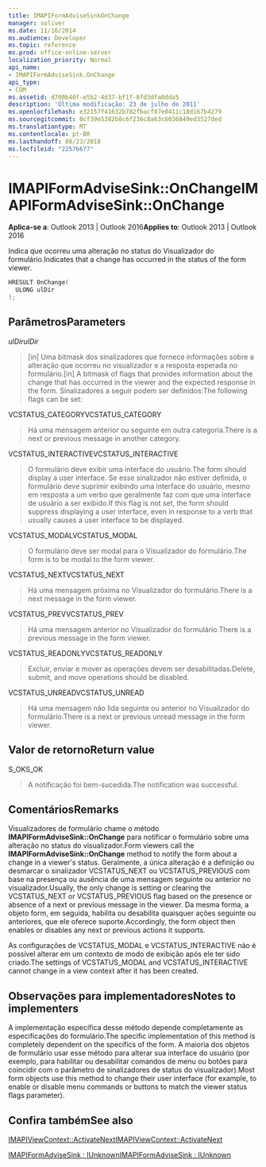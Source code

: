 ```yaml
---
title: IMAPIFormAdviseSinkOnChange
manager: soliver
ms.date: 11/16/2014
ms.audience: Developer
ms.topic: reference
ms.prod: office-online-server
localization_priority: Normal
api_name:
- IMAPIFormAdviseSink.OnChange
api_type:
- COM
ms.assetid: d700b40f-e5b2-4d37-bf1f-8fd3dfa0dda5
description: 'Última modificação: 23 de julho de 2011'
ms.openlocfilehash: e32157f41632b782fbacf87e0411c18d167b4279
ms.sourcegitcommit: 0cf39e5382b8c6f236c8a63c6036849ed3527ded
ms.translationtype: MT
ms.contentlocale: pt-BR
ms.lasthandoff: 08/23/2018
ms.locfileid: "22576677"
---
```

# <a name="imapiformadvisesinkonchange"></a><span data-ttu-id="4ffda-103">IMAPIFormAdviseSink::OnChange</span><span class="sxs-lookup"><span data-stu-id="4ffda-103">IMAPIFormAdviseSink::OnChange</span></span>

  
  
<span data-ttu-id="4ffda-104">**Aplica-se a**: Outlook 2013 | Outlook 2016</span><span class="sxs-lookup"><span data-stu-id="4ffda-104">**Applies to**: Outlook 2013 | Outlook 2016</span></span> 
  
<span data-ttu-id="4ffda-105">Indica que ocorreu uma alteração no status do Visualizador do formulário.</span><span class="sxs-lookup"><span data-stu-id="4ffda-105">Indicates that a change has occurred in the status of the form viewer.</span></span> 
  
```cpp
HRESULT OnChange(
  ULONG ulDir
);
```

## <a name="parameters"></a><span data-ttu-id="4ffda-106">Parâmetros</span><span class="sxs-lookup"><span data-stu-id="4ffda-106">Parameters</span></span>

 <span data-ttu-id="4ffda-107">_ulDir_</span><span class="sxs-lookup"><span data-stu-id="4ffda-107">_ulDir_</span></span>
  
> <span data-ttu-id="4ffda-108">[in] Uma bitmask dos sinalizadores que fornece informações sobre a alteração que ocorreu no visualizador e a resposta esperada no formulário.</span><span class="sxs-lookup"><span data-stu-id="4ffda-108">[in] A bitmask of flags that provides information about the change that has occurred in the viewer and the expected response in the form.</span></span> <span data-ttu-id="4ffda-109">Sinalizadores a seguir podem ser definidos:</span><span class="sxs-lookup"><span data-stu-id="4ffda-109">The following flags can be set:</span></span>
    
<span data-ttu-id="4ffda-110">VCSTATUS_CATEGORY</span><span class="sxs-lookup"><span data-stu-id="4ffda-110">VCSTATUS_CATEGORY</span></span> 
  
> <span data-ttu-id="4ffda-111">Há uma mensagem anterior ou seguinte em outra categoria.</span><span class="sxs-lookup"><span data-stu-id="4ffda-111">There is a next or previous message in another category.</span></span> 
    
<span data-ttu-id="4ffda-112">VCSTATUS_INTERACTIVE</span><span class="sxs-lookup"><span data-stu-id="4ffda-112">VCSTATUS_INTERACTIVE</span></span> 
  
> <span data-ttu-id="4ffda-113">O formulário deve exibir uma interface do usuário.</span><span class="sxs-lookup"><span data-stu-id="4ffda-113">The form should display a user interface.</span></span> <span data-ttu-id="4ffda-114">Se esse sinalizador não estiver definida, o formulário deve suprimir exibindo uma interface do usuário, mesmo em resposta a um verbo que geralmente faz com que uma interface de usuário a ser exibido.</span><span class="sxs-lookup"><span data-stu-id="4ffda-114">If this flag is not set, the form should suppress displaying a user interface, even in response to a verb that usually causes a user interface to be displayed.</span></span> 
    
<span data-ttu-id="4ffda-115">VCSTATUS_MODAL</span><span class="sxs-lookup"><span data-stu-id="4ffda-115">VCSTATUS_MODAL</span></span> 
  
> <span data-ttu-id="4ffda-116">O formulário deve ser modal para o Visualizador do formulário.</span><span class="sxs-lookup"><span data-stu-id="4ffda-116">The form is to be modal to the form viewer.</span></span> 
    
<span data-ttu-id="4ffda-117">VCSTATUS_NEXT</span><span class="sxs-lookup"><span data-stu-id="4ffda-117">VCSTATUS_NEXT</span></span> 
  
> <span data-ttu-id="4ffda-118">Há uma mensagem próxima no Visualizador do formulário.</span><span class="sxs-lookup"><span data-stu-id="4ffda-118">There is a next message in the form viewer.</span></span> 
    
<span data-ttu-id="4ffda-119">VCSTATUS_PREV</span><span class="sxs-lookup"><span data-stu-id="4ffda-119">VCSTATUS_PREV</span></span> 
  
> <span data-ttu-id="4ffda-120">Há uma mensagem anterior no Visualizador do formulário.</span><span class="sxs-lookup"><span data-stu-id="4ffda-120">There is a previous message in the form viewer.</span></span> 
    
<span data-ttu-id="4ffda-121">VCSTATUS_READONLY</span><span class="sxs-lookup"><span data-stu-id="4ffda-121">VCSTATUS_READONLY</span></span> 
  
> <span data-ttu-id="4ffda-122">Excluir, enviar e mover as operações devem ser desabilitadas.</span><span class="sxs-lookup"><span data-stu-id="4ffda-122">Delete, submit, and move operations should be disabled.</span></span> 
    
<span data-ttu-id="4ffda-123">VCSTATUS_UNREAD</span><span class="sxs-lookup"><span data-stu-id="4ffda-123">VCSTATUS_UNREAD</span></span> 
  
> <span data-ttu-id="4ffda-124">Há uma mensagem não lida seguinte ou anterior no Visualizador do formulário.</span><span class="sxs-lookup"><span data-stu-id="4ffda-124">There is a next or previous unread message in the form viewer.</span></span>
    
## <a name="return-value"></a><span data-ttu-id="4ffda-125">Valor de retorno</span><span class="sxs-lookup"><span data-stu-id="4ffda-125">Return value</span></span>

<span data-ttu-id="4ffda-126">S_OK</span><span class="sxs-lookup"><span data-stu-id="4ffda-126">S_OK</span></span> 
  
> <span data-ttu-id="4ffda-127">A notificação foi bem-sucedida.</span><span class="sxs-lookup"><span data-stu-id="4ffda-127">The notification was successful.</span></span>
    
## <a name="remarks"></a><span data-ttu-id="4ffda-128">Comentários</span><span class="sxs-lookup"><span data-stu-id="4ffda-128">Remarks</span></span>

<span data-ttu-id="4ffda-129">Visualizadores de formulário chame o método **IMAPIFormAdviseSink::OnChange** para notificar o formulário sobre uma alteração no status do visualizador.</span><span class="sxs-lookup"><span data-stu-id="4ffda-129">Form viewers call the **IMAPIFormAdviseSink::OnChange** method to notify the form about a change in a viewer's status.</span></span> <span data-ttu-id="4ffda-130">Geralmente, a única alteração é a definição ou desmarcar o sinalizador VCSTATUS_NEXT ou VCSTATUS_PREVIOUS com base na presença ou ausência de uma mensagem seguinte ou anterior no visualizador.</span><span class="sxs-lookup"><span data-stu-id="4ffda-130">Usually, the only change is setting or clearing the VCSTATUS_NEXT or VCSTATUS_PREVIOUS flag based on the presence or absence of a next or previous message in the viewer.</span></span> <span data-ttu-id="4ffda-131">Da mesma forma, a objeto form, em seguida, habilita ou desabilita quaisquer ações seguinte ou anteriores, que ele oferece suporte.</span><span class="sxs-lookup"><span data-stu-id="4ffda-131">Accordingly, the form object then enables or disables any next or previous actions it supports.</span></span> 
  
<span data-ttu-id="4ffda-132">As configurações de VCSTATUS_MODAL e VCSTATUS_INTERACTIVE não é possível alterar em um contexto de modo de exibição após ele ter sido criado.</span><span class="sxs-lookup"><span data-stu-id="4ffda-132">The settings of VCSTATUS_MODAL and VCSTATUS_INTERACTIVE cannot change in a view context after it has been created.</span></span>
  
## <a name="notes-to-implementers"></a><span data-ttu-id="4ffda-133">Observações para implementadores</span><span class="sxs-lookup"><span data-stu-id="4ffda-133">Notes to implementers</span></span>

<span data-ttu-id="4ffda-134">A implementação específica desse método depende completamente as especificações do formulário.</span><span class="sxs-lookup"><span data-stu-id="4ffda-134">The specific implementation of this method is completely dependent on the specifics of the form.</span></span> <span data-ttu-id="4ffda-135">A maioria dos objetos de formulário usar esse método para alterar sua interface do usuário (por exemplo, para habilitar ou desabilitar comandos de menu ou botões para coincidir com o parâmetro de sinalizadores de status do visualizador).</span><span class="sxs-lookup"><span data-stu-id="4ffda-135">Most form objects use this method to change their user interface (for example, to enable or disable menu commands or buttons to match the viewer status flags parameter).</span></span>
  
## <a name="see-also"></a><span data-ttu-id="4ffda-136">Confira também</span><span class="sxs-lookup"><span data-stu-id="4ffda-136">See also</span></span>



[<span data-ttu-id="4ffda-137">IMAPIViewContext::ActivateNext</span><span class="sxs-lookup"><span data-stu-id="4ffda-137">IMAPIViewContext::ActivateNext</span></span>](imapiviewcontext-activatenext.md)
  
[<span data-ttu-id="4ffda-138">IMAPIFormAdviseSink : IUnknown</span><span class="sxs-lookup"><span data-stu-id="4ffda-138">IMAPIFormAdviseSink : IUnknown</span></span>](imapiformadvisesinkiunknown.md)

